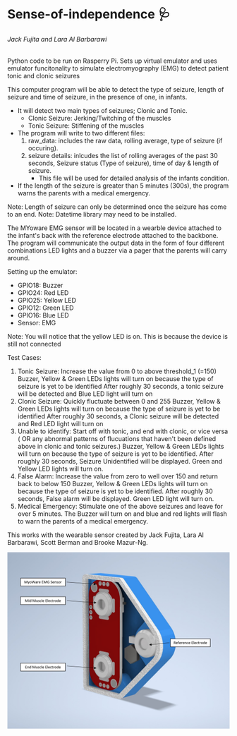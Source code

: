# Sense-of-independence :stethoscope:	
###### Jack Fujita and Lara Al Barbarawi

Python code to be run on Rasperry Pi. Sets up virtual emulator and uses emulator funcitonality to simulate electromyography (EMG) to detect patient tonic and clonic seizures

This computer program will be able to detect the type of seizure, length of seizure and time of seizure, in the presence of one, in infants.
- It will detect two main types of seizures; Clonic and Tonic.
  - Clonic Seizure: Jerking/Twitching of the muscles
  - Tonic Seizure: Stiffening of the muscles
- The program will write to two different files: 
  1. raw_data: includes the raw data, rolling average, type of seizure (if occuring).
  2. seizure details: inlcudes the list of rolling averages of the past 30 seconds, Seizure status (Type of seizure), time of day & length of seizure.
     - This file will be used for detailed analysis of the infants condition. 
- If the length of the seizure is greater than 5 minutes (300s), the program warns the parents with a medical emergency.

Note: Length of seizure can only be determined once the seizure has come to an end.
Note: Datetime library may need to be installed.

The MYoware EMG sensor will be located in a wearble device attached to the infant's back with the reference electrode attached to the backbone.
The program will communicate the output data in the form of four different combinations LED lights and a buzzer via a pager that the parents will carry around.


Setting up the emulator:
- GPIO18: Buzzer 
- GPIO24: Red LED
- GPIO25: Yellow LED
- GPIO12: Green LED
- GPIO16: Blue LED
- Sensor: EMG

Note: You will notice that the yellow LED is on. This is because the device is still not connected


Test Cases:
   1. Tonic Seizure:
	Increase the value from 0 to above threshold_1 (=150)
	Buzzer, Yellow & Green LEDs lights will turn on because the type of seizure is yet to be identified
	After roughly 30 seconds, a tonic seizure will be detected and Blue LED light will turn on
   2. Clonic Seizure:
	Quickly fluctuate between 0 and 255
	Buzzer, Yellow & Green LEDs lights will turn on because the type of seizure is yet to be identified
	After roughly 30 seconds, a Clonic seizure will be detected and Red LED light will turn on
   3. Unable to identify:
	Start off with tonic, and end with clonic, or vice versa ( OR any abnormal patterns of flucuations that haven't been defined above in clonic and tonic seizures.)
	Buzzer, Yellow & Green LEDs lights will turn on because the type of seizure is yet to be identified.
	After roughly 30 seconds, Seizure Unidentified will be displayed. Green and Yellow LED lights will turn on.
   4. False Alarm:
	Increase the value from zero to well over 150 and return back to below 150
	Buzzer, Yellow & Green LEDs lights will turn on because the type of seizure is yet to be identified.
	After roughly 30 seconds, False alarm will be displayed. Green LED light will turn on.
   5. Medical Emergency:
	Stimulate one of the above seizures and leave for over 5 minutes.
	The Buzzer will turn on and blue and red lights will flash to warn the parents of a medical emergency.
	
This works with the wearable sensor created by Jack Fujita, Lara Al Barbarawi, Scott Berman and Brooke Mazur-Ng.

![alt text](https://github.com/JackFujita/Sense-of-independence/blob/main/Images/Labelled.jpg)
